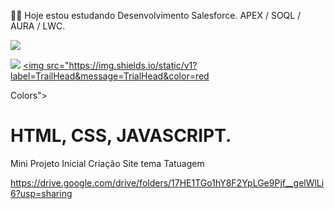 👨‍💻 Hoje estou estudando Desenvolvimento Salesforce. APEX / SOQL / AURA / LWC.

  <a href="https://www.instagram.com/valteir.jr/" target="_blank"><img src="https://img.shields.io/badge/-Instagram-%23E4405F?style=for-the-badge&logo=instagram&logoColor=white" target="_blank"></a>

  <a href="https://www.linkedin.com/in/valteir-junior-bb722b205/" target="_blank"><img src="https://img.shields.io/badge/-LinkedIn-%230077B5?style=for-the-badge&logo=linkedin&logoColor=white" target="_blank"></a> 
    <a href="https://www.linkedin.com/in/valteir-junior-bb722b205/" target="_blank"><img src="https://img.shields.io/static/v1?label=TrailHead&message=TrialHead&color=red

Colors"></a> 
     
   
  
# HTML, CSS, JAVASCRIPT. 

Mini Projeto Inicial Criação Site tema Tatuagem 

https://drive.google.com/drive/folders/17HE1TGo1hY8F2YpLGe9Pjf__gelWlLi6?usp=sharing



